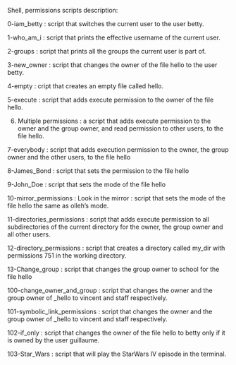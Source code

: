 Shell, permissions scripts description:



0-iam_betty : script that switches the current user to the user betty.

1-who_am_i :  script that prints the effective username of the current user.

2-groups :  script that prints all the groups the current user is part of.

3-new_owner : script that changes the owner of the file hello to the user betty.

4-empty : cript that creates an empty file called hello.

5-execute : script that adds execute permission to the owner of the file hello.

6. Multiple permissions : a script that adds execute permission to the owner and the group owner, and read permission to other users, to the file hello.

7-everybody : script that adds execution permission to the owner, the group owner and the other users, to the file hello

8-James_Bond : script that sets the permission to the file hello

9-John_Doe :  script that sets the mode of the file hello

10-mirror_permissions : Look in the mirror : script that sets the mode of the file hello the same as olleh’s mode.

11-directories_permissions : script that adds execute permission to all subdirectories of the current directory for the owner, the group owner and all other users.

12-directory_permissions : script that creates a directory called my_dir with permissions 751 in the working directory.

13-Change_group : script that changes the group owner to school for the file hello

100-change_owner_and_group : script that changes the owner and the group owner of _hello to vincent and staff respectively.

101-symbolic_link_permissions : script that changes the owner and the group owner of _hello to vincent and staff respectively.

102-if_only : script that changes the owner of the file hello to betty only if it is owned by the user guillaume.

103-Star_Wars : script that will play the StarWars IV episode in the terminal.
